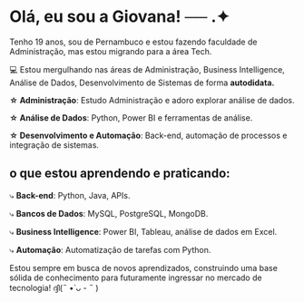# Olá, eu sou a Giovana!    ── .✦

Tenho 19 anos, sou de Pernambuco e estou fazendo faculdade de Administração, mas estou migrando para a área Tech.

💻 Estou mergulhando nas áreas de Administração, Business Intelligence, Análise de Dados, Desenvolvimento de Sistemas de forma **autodidata.**
 
**☆ Administração**: Estudo Administração e adoro explorar análise de dados.

**☆ Análise de Dados**: Python, Power BI e ferramentas de análise.

**☆ Desenvolvimento e Automação**: Back-end, automação de processos e integração de sistemas.



##  o que estou aprendendo e praticando: 
⤷ **Back-end**: Python, Java, APIs.

⤷ **Bancos de Dados**: MySQL, PostgreSQL, MongoDB.

⤷ **Business Intelligence**: Power BI, Tableau, análise de dados em Excel.

⤷ **Automação**: Automatização de tarefas com Python.



Estou sempre em busca de novos aprendizados, construindo uma base sólida de conhecimento para futuramente ingressar no mercado de tecnologia!     ദ്ദി(˵ •̀ ᴗ - ˵ ) 

